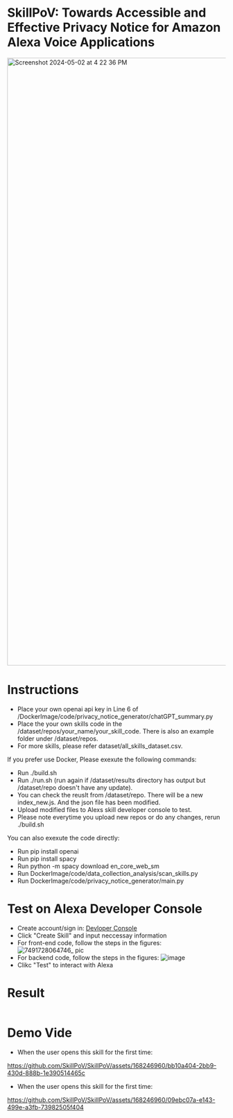 # SkillPoV: Towards Accessible and Effective Privacy Notice for Amazon Alexa Voice Applications
<img width="1401" alt="Screenshot 2024-05-02 at 4 22 36 PM" src="https://github.com/SkillPoV/SkillPoV/assets/168246960/a989057e-d518-4a30-8d82-33bc0115ded6">

# Instructions

* Place your own openai api key in Line 6 of /DockerImage/code/privacy_notice_generator/chatGPT_summary.py
* Place the your own skills code in the /dataset/repos/your_name/your_skill_code. There is also an example folder under /dataset/repos.
* For more skills, please refer dataset/all_skills_dataset.csv.

If you prefer use Docker, Please exexute the following commands:
* Run ./build.sh
* Run ./run.sh (run again if /dataset/results directory has output but /dataset/repo doesn't have any update).
* You can check the reuslt from /dataset/repo. There will be a new index_new.js. And the json file has been modified. 
* Upload modified files to Alexs skill developer console to test.
* Please note everytime you upload new repos or do any changes, rerun ./build.sh

You can also exexute the code directly:
* Run pip install openai
* Run pip install spacy
* Run python -m spacy download en_core_web_sm
* Run DockerImage/code/data_collection_analysis/scan_skills.py
* Run DockerImage/code/privacy_notice_generator/main.py

# Test on Alexa Developer Console
* Create account/sign in: [Devloper Console](https://developer.amazon.com/alexa/console/ask)
* Click "Create Skill" and input neccessay information
* For front-end code, follow the steps in the figures: 
![7491728064746_ pic](https://github.com/user-attachments/assets/4c5fe549-c5e4-4677-b85e-ed15a570e70d)
* For backend code, follow the steps in the figures:
![image](https://github.com/user-attachments/assets/7bd2bbb3-1921-411f-98f9-27207a40f0f1)
* Clikc "Test" to interact with Alexa

# Result
<img width="auto" alt="" src="https://github.com/SkillPoV/SkillPoV/assets/168246960/d58058a2-a31c-4849-8f74-8209f7f66ed8">

# Demo Vide
* When the user opens this skill for the first time:


https://github.com/SkillPoV/SkillPoV/assets/168246960/bb10a404-2bb9-430d-888b-1e390514465c


* When the user opens this skill for the first time:



https://github.com/SkillPoV/SkillPoV/assets/168246960/09ebc07a-e143-499e-a3fb-73982505f404

